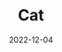 ---
title: Cat
subtitle: 
layout: default
modal-id: 5
date: 2022-12-04
img: video
vid: IMG_4912.MP4
thumbnail: cat-thumbnail.png
alt: image-alt
price: Between NAf 55 and NAf 500 depending on size and design
size: Large
description: Lorem ipsum dolor sit amet, usu cu alterum nominavi lobortis. At duo novum diceret. Tantas apeirian vix et, usu sanctus postulant inciderint ut, populo diceret necessitatibus in vim. Cu eum dicam feugiat noluisse.

---